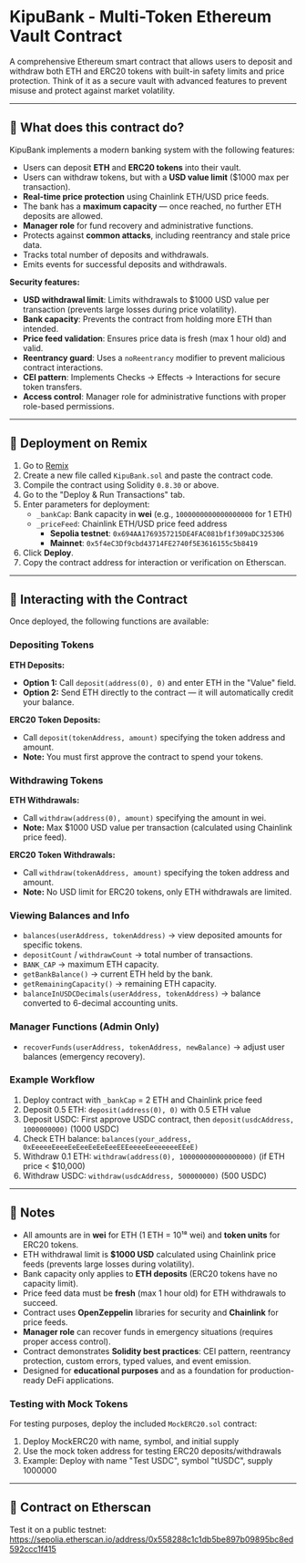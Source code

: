 # KipuBank - Multi-Token Ethereum Vault Contract

A comprehensive Ethereum smart contract that allows users to deposit and withdraw both ETH and ERC20 tokens with built-in safety limits and price protection. Think of it as a secure vault with advanced features to prevent misuse and protect against market volatility.

---

## 🔹 What does this contract do?

KipuBank implements a modern banking system with the following features:

- Users can deposit **ETH** and **ERC20 tokens** into their vault.
- Users can withdraw tokens, but with a **USD value limit** ($1000 max per transaction).
- **Real-time price protection** using Chainlink ETH/USD price feeds.
- The bank has a **maximum capacity** — once reached, no further ETH deposits are allowed.
- **Manager role** for fund recovery and administrative functions.
- Protects against **common attacks**, including reentrancy and stale price data.
- Tracks total number of deposits and withdrawals.
- Emits events for successful deposits and withdrawals.

**Security features:**

- **USD withdrawal limit**: Limits withdrawals to $1000 USD value per transaction (prevents large losses during price volatility).
- **Bank capacity**: Prevents the contract from holding more ETH than intended.
- **Price feed validation**: Ensures price data is fresh (max 1 hour old) and valid.
- **Reentrancy guard**: Uses a `noReentrancy` modifier to prevent malicious contract interactions.
- **CEI pattern**: Implements Checks → Effects → Interactions for secure token transfers.
- **Access control**: Manager role for administrative functions with proper role-based permissions.

---

## 🔹 Deployment on Remix

1. Go to [Remix](https://remix.ethereum.org)
2. Create a new file called `KipuBank.sol` and paste the contract code.
3. Compile the contract using Solidity `0.8.30` or above.
4. Go to the "Deploy & Run Transactions" tab.
5. Enter parameters for deployment:
   - `_bankCap`: Bank capacity in **wei** (e.g., `1000000000000000000` for 1 ETH)
   - `_priceFeed`: Chainlink ETH/USD price feed address
     - **Sepolia testnet**: `0x694AA1769357215DE4FAC081bf1f309aDC325306`
     - **Mainnet**: `0x5f4eC3Df9cbd43714FE2740f5E3616155c5b8419`
6. Click **Deploy**.
7. Copy the contract address for interaction or verification on Etherscan.

---

## 🔹 Interacting with the Contract

Once deployed, the following functions are available:

### Depositing Tokens

**ETH Deposits:**

- **Option 1:** Call `deposit(address(0), 0)` and enter ETH in the "Value" field.
- **Option 2:** Send ETH directly to the contract — it will automatically credit your balance.

**ERC20 Token Deposits:**

- Call `deposit(tokenAddress, amount)` specifying the token address and amount.
- **Note:** You must first approve the contract to spend your tokens.

### Withdrawing Tokens

**ETH Withdrawals:**

- Call `withdraw(address(0), amount)` specifying the amount in wei.
- **Note:** Max $1000 USD value per transaction (calculated using Chainlink price feed).

**ERC20 Token Withdrawals:**

- Call `withdraw(tokenAddress, amount)` specifying the token address and amount.
- **Note:** No USD limit for ERC20 tokens, only ETH withdrawals are limited.

### Viewing Balances and Info

- `balances(userAddress, tokenAddress)` → view deposited amounts for specific tokens.
- `depositCount` / `withdrawCount` → total number of transactions.
- `BANK_CAP` → maximum ETH capacity.
- `getBankBalance()` → current ETH held by the bank.
- `getRemainingCapacity()` → remaining ETH capacity.
- `balanceInUSDCDecimals(userAddress, tokenAddress)` → balance converted to 6-decimal accounting units.

### Manager Functions (Admin Only)

- `recoverFunds(userAddress, tokenAddress, newBalance)` → adjust user balances (emergency recovery).

### Example Workflow

1. Deploy contract with `_bankCap` = 2 ETH and Chainlink price feed
2. Deposit 0.5 ETH: `deposit(address(0), 0)` with 0.5 ETH value
3. Deposit USDC: First approve USDC contract, then `deposit(usdcAddress, 1000000000)` (1000 USDC)
4. Check ETH balance: `balances(your_address, 0xEeeeeEeeeEeEeeEeEeEeeEEEeeeeEeeeeeeeEEeE)`
5. Withdraw 0.1 ETH: `withdraw(address(0), 100000000000000000)` (if ETH price < $10,000)
6. Withdraw USDC: `withdraw(usdcAddress, 500000000)` (500 USDC)

---

## 🔹 Notes

- All amounts are in **wei** for ETH (1 ETH = 10¹⁸ wei) and **token units** for ERC20 tokens.
- ETH withdrawal limit is **$1000 USD** calculated using Chainlink price feeds (prevents large losses during volatility).
- Bank capacity only applies to **ETH deposits** (ERC20 tokens have no capacity limit).
- Price feed data must be **fresh** (max 1 hour old) for ETH withdrawals to succeed.
- Contract uses **OpenZeppelin** libraries for security and **Chainlink** for price feeds.
- **Manager role** can recover funds in emergency situations (requires proper access control).
- Contract demonstrates **Solidity best practices**: CEI pattern, reentrancy protection, custom errors, typed values, and event emission.
- Designed for **educational purposes** and as a foundation for production-ready DeFi applications.

### Testing with Mock Tokens

For testing purposes, deploy the included `MockERC20.sol` contract:

1. Deploy MockERC20 with name, symbol, and initial supply
2. Use the mock token address for testing ERC20 deposits/withdrawals
3. Example: Deploy with name "Test USDC", symbol "tUSDC", supply 1000000

---

## 🔹 Contract on Etherscan

Test it on a public testnet:
https://sepolia.etherscan.io/address/0x558288c1c1db5be897b09895bc8ed592ccc1f415

